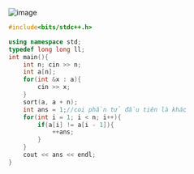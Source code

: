 ![image](https://github.com/Llam-a/Practice_Cpp/assets/115911041/452fba69-f885-4488-bc7d-4cf622b6d55c)


```cpp
#include<bits/stdc++.h>

using namespace std;
typedef long long ll;
int main(){
    int n; cin >> n;
    int a[n];
    for(int &x : a){
        cin >> x;
    }
    sort(a, a + n);
    int ans = 1;//coi phần tử đầu tiên là khác
    for(int i = 1; i < n; i++){
        if(a[i] != a[i - 1]){
            ++ans;
        }
    }
    cout << ans << endl;
}
```
